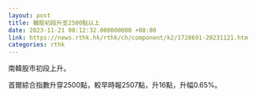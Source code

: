 ```yaml
---
layout: post
title: 韓股初段升至2500點以上
date: 2023-11-21 08:12:32.000000000 +08:00
link: https://news.rthk.hk/rthk/ch/component/k2/1728691-20231121.htm
categories: rthk
---
```


南韓股市初段上升。

首爾綜合指數升穿2500點，較早時報2507點，升16點，升幅0.65%。
